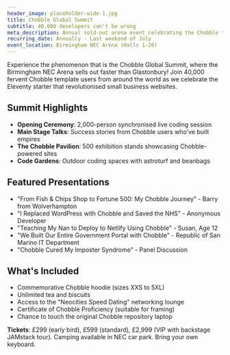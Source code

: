 ```yaml
---
header_image: placeholder-wide-1.jpg
title: Chobble Global Summit
subtitle: 40,000 developers can't be wrong
meta_description: Annual sold-out arena event celebrating the Chobble template at Birmingham NEC
recurring_date: Annually - Last weekend of July
event_location: Birmingham NEC Arena (Halls 1-20)
---
```


Experience the phenomenon that is the Chobble Global Summit, where the Birmingham NEC Arena sells out faster than Glastonbury! Join 40,000 fervent Chobble template users from around the world as we celebrate the Eleventy starter that revolutionised small business websites.

## Summit Highlights

- **Opening Ceremony**: 2,000-person synchronised live coding session
- **Main Stage Talks**: Success stories from Chobble users who've built empires
- **The Chobble Pavilion**: 500 exhibition stands showcasing Chobble-powered sites
- **Code Gardens**: Outdoor coding spaces with astroturf and beanbags

## Featured Presentations

- "From Fish & Chips Shop to Fortune 500: My Chobble Journey" - Barry from Wolverhampton
- "I Replaced WordPress with Chobble and Saved the NHS" - Anonymous Developer
- "Teaching My Nan to Deploy to Netlify Using Chobble" - Susan, Age 12
- "We Built Our Entire Government Portal with Chobble" - Republic of San Marino IT Department
- "Chobble Cured My Imposter Syndrome" - Panel Discussion

## What's Included

- Commemorative Chobble hoodie (sizes XXS to 5XL)
- Unlimited tea and biscuits
- Access to the "Neocities Speed Dating" networking lounge
- Certificate of Chobble Proficiency (suitable for framing)
- Chance to touch the original Chobble repository laptop

**Tickets**: £299 (early bird), £599 (standard), £2,999 (VIP with backstage JAMstack tour). Camping available in NEC car park. Bring your own keyboard.